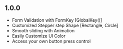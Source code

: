 ## 1.0.0

- Form Validation with FormKey [GlobalKey<FormState>()]
- Customized Stepper step Shape [Rectangle, Circle]
- Smooth sliding with Animation
- Easily Customize UI Color
- Access your own button press control


